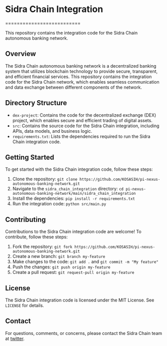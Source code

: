 # Sidra Chain Integration
==========================

This repository contains the integration code for the Sidra Chain autonomous banking network.

## Overview

The Sidra Chain autonomous banking network is a decentralized banking system that utilizes blockchain technology to provide secure, transparent, and efficient financial services. This repository contains the integration code for the Sidra Chain network, which enables seamless communication and data exchange between different components of the network.

## Directory Structure

* `dex-project`: Contains the code for the decentralized exchange (DEX) project, which enables secure and efficient trading of digital assets.
* `src`: Contains the source code for the Sidra Chain integration, including APIs, data models, and business logic.
* `requirements.txt`: Lists the dependencies required to run the Sidra Chain integration code.

## Getting Started

To get started with the Sidra Chain integration code, follow these steps:

1. Clone the repository: `git clone https://github.com/KOSASIH/pi-nexus-autonomous-banking-network.git`
2. Navigate to the `sidra_chain_integration` directory: `cd pi-nexus-autonomous-banking-network/main/sidra_chain_integration`
3. Install the dependencies: `pip install -r requirements.txt`
4. Run the integration code: `python src/main.py`

## Contributing

Contributions to the Sidra Chain integration code are welcome! To contribute, follow these steps:

1. Fork the repository: `git fork https://github.com/KOSASIH/pi-nexus-autonomous-banking-network.git`
2. Create a new branch: `git branch my-feature`
3. Make changes to the code: `git add .` and `git commit -m "My feature"`
4. Push the changes: `git push origin my-feature`
5. Create a pull request: `git request-pull origin my-feature`

## License

The Sidra Chain integration code is licensed under the MIT License. See `LICENSE` for details.

## Contact

For questions, comments, or concerns, please contact the Sidra Chain team at [twitter](@sidrachain).
